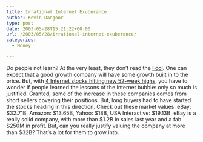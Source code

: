 ```yaml
---
title: Irrational Internet Exuberance
author: Kevin Dangoor
type: post
date: 2003-05-28T15:21:22+00:00
url: /2003/05/28/irrational-internet-exuberance/
categories:
  - Money

---
```

Do people not learn? At the very least, they don&#8217;t read the [Fool][1]. One can expect that a good growth company will have some growth built in to the price. But, with [4 Internet stocks hitting new 52-week highs][2], you have to wonder if people learned the lessons of the Internet bubble: only so much is justified. Granted, some of the increase in these companies comes from short sellers covering their positions. But, long buyers had to have started the stocks heading in this direction. Check out these market values: eBay: $32.71B, Amazon: $13.65B, Yahoo: $18B, USA Interactive: $19.13B. eBay is a really solid company, with more than $1.2B in sales last year and a fab $250M in profit. But, can you really justify valuing the company at more than $32B? That&#8217;s a lot for them to grow into.

 [1]: http://www.fool.com
 [2]: http://www.marketwatch.com/news/yhoo/story.asp?source=blq/yhoo&siteid=yhoo&dist=yhoo&guid=%7B5C379D8C%2DA2B0%2D4AF9%2DA07F%2DF6F6F04646F9%7D